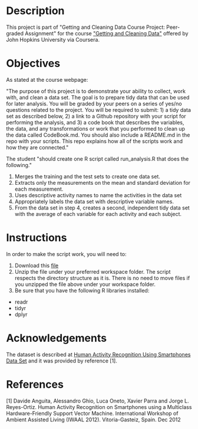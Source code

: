 # Description
This project is part of "Getting and Cleaning Data Course Project: Peer-graded Assignment" for the course ["Getting and Cleaning Data"](https://www.coursera.org/learn/data-cleaning) offered by John Hopkins University via Coursera.

# Objectives
As stated at the course webpage:

"The purpose of this project is to demonstrate your ability to collect, work with, and clean a data set. The goal is to prepare tidy data that can be used for later analysis. You will be graded by your peers on a series of yes/no questions related to the project. You will be required to submit: 1) a tidy data set as described below, 2) a link to a Github repository with your script for performing the analysis, and 3) a code book that describes the variables, the data, and any transformations or work that you performed to clean up the data called CodeBook.md. You should also include a README.md in the repo with your scripts. This repo explains how all of the scripts work and how they are connected."

The student "should create one R script called run_analysis.R that does the following."

1. Merges the training and the test sets to create one data set.
2. Extracts only the measurements on the mean and standard deviation for each measurement.
3. Uses descriptive activity names to name the activities in the data set
4. Appropriately labels the data set with descriptive variable names.
5. From the data set in step 4, creates a second, independent tidy data set with the average of each variable for each activity and each subject.

# Instructions

In order to make the script work, you will need to:

1. Download this [file](https://d396qusza40orc.cloudfront.net/getdata%2Fprojectfiles%2FUCI%20HAR%20Dataset.zip)
2. Unzip the file under your preferred workspace folder. The script respects the directory structure as it is. There is no need to move files if you unzipped the file above under your workspace folder.
3. Be sure that you have the following R libraries installed:
* readr
* tidyr
* dplyr


# Acknowledgements
The dataset is described at [Human Activity Recognition Using Smartphones Data Set](http://archive.ics.uci.edu/ml/datasets/Human+Activity+Recognition+Using+Smartphones) and it was provided by reference [1]. 

# References
[1] Davide Anguita, Alessandro Ghio, Luca Oneto, Xavier Parra and Jorge L. Reyes-Ortiz. Human Activity Recognition on Smartphones using a Multiclass Hardware-Friendly Support Vector Machine. International Workshop of Ambient Assisted Living (IWAAL 2012). Vitoria-Gasteiz, Spain. Dec 2012
